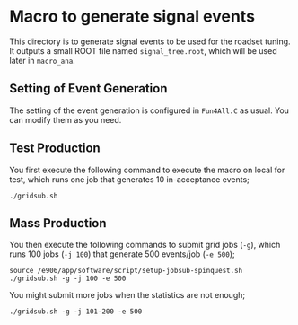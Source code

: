 # Macro to generate signal events

This directory is to generate signal events to be used for the roadset tuning.
It outputs a small ROOT file named `signal_tree.root`, which will be used later in `macro_ana`.


## Setting of Event Generation

The setting of the event generation is configured in `Fun4All.C` as usual.
You can modify them as you need.


## Test Production

You first execute the following command to execute the macro on local for test,
which runs one job that generates 10 in-acceptance events;

```
./gridsub.sh
```


## Mass Production

You then execute the following commands to submit grid jobs (`-g`),
which runs 100 jobs (`-j 100`) that generate 500 events/job (`-e 500`);

```
source /e906/app/software/script/setup-jobsub-spinquest.sh
./gridsub.sh -g -j 100 -e 500
```

You might submit more jobs when the statistics are not enough;

```
./gridsub.sh -g -j 101-200 -e 500
```
